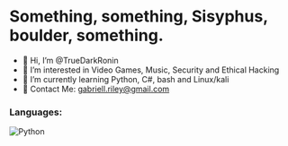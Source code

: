 # Something, something, Sisyphus, boulder, something.
- 👋 Hi, I’m @TrueDarkRonin
- 👀 I’m interested in Video Games, Music, Security and Ethical Hacking
- 🌱 I’m currently learning Python, C#, bash and Linux/kali
- 📧 Contact Me: gabriell.riley@gmail.com

### Languages:
![Python](https://img.shields.io/badge/python-3670A0?style=for-the-badge&logo=python&logoColor=ffdd54)
<!---
TrueDarkRonin/TrueDarkRonin is a ✨ special ✨ repository because its `README.md` (this file) appears on your GitHub profile.
You can click the Preview link to take a look at your changes.
--->
